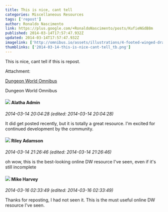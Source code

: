 ```yaml
---
title: This is nice, cant tell
categories: Miscellaneous Resources
tags: ['repost']
author: Ronaldo Nascimento
link: https://plus.google.com/+RonaldoNascimento/posts/KufieNGdB8m
published: 2014-03-14T17:57:47.932Z
updated: 2014-03-14T17:57:47.932Z
imagelink: ['http://omnibus.io/assets/illustrations/4-footed-winged-dragon.jpg']
thumblinks: ['2014-03-14-this-is-nice-cant-tell_tb.png']
---
```


This is nice, cant tell if this is repost.


Attachment:

<a href='http://omnibus.io/'>Dungeon World Omnibus</a>


Dungeon World Omnibus
<div id='comment z12hd3ag5paxgz1fl22fvvuxup2mcbbnz'>
  <h4><img src='{{site.baseurl}}//images/avatars/114497244043856990142_photo.jpg'> Alatha Admin</h4>
      <p><cite>2014-03-14 20:04:28 (edited: 2014-03-14 20:04:28)</cite></p>
        <p>It did get posted recently, but it is totally a great resource. I&#39;m excited for continued development by the community.</p>
</div>
        

<div id='comment z12hd3ag5paxgz1fl22fvvuxup2mcbbnz'>
  <h4><img src='{{site.baseurl}}//images/avatars/111867867653726207594_photo.jpg'> Riley Adamson</h4>
      <p><cite>2014-03-14 21:26:46 (edited: 2014-03-14 21:26:46)</cite></p>
        <p>oh wow, this is the best-looking online DW resource I&#39;ve seen, even if it&#39;s still incomplete</p>
</div>
        

<div id='comment z12hd3ag5paxgz1fl22fvvuxup2mcbbnz'>
  <h4><img src='{{site.baseurl}}//images/avatars/100107644985752808795_photo.jpg'> Mike Harvey</h4>
      <p><cite>2014-03-16 02:33:49 (edited: 2014-03-16 02:33:49)</cite></p>
        <p>Thanks for reposting, I had not seen it. This is the must useful online DW resource I&#39;ve seen.</p>
</div>
        
